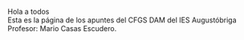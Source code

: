 Hola a todos <br>
Esta es la página de los apuntes del CFGS DAM del IES Augustóbriga <br>
Profesor: Mario Casas Escudero.
